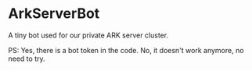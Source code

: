 # ArkServerBot
A tiny bot used for our private ARK server cluster.

PS: Yes, there is a bot token in the code. No, it doesn't work anymore, no need to try.
